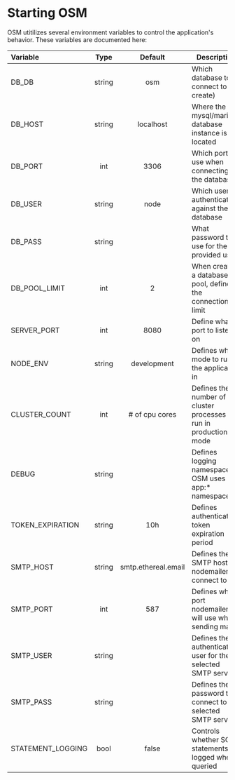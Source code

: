 # Starting OSM

OSM utitilizes several environment variables to control the application's behavior. These variables are documented here:

| Variable |  Type  | Default | Description                                                |
|:---------|:------:|:-------:|------------------------------------------------------------|
| DB_DB    | string |  osm    | Which database to connect to (or create)                   |
| DB_HOST  | string |localhost| Where the mysql/mariadb database instance is located       |
| DB_PORT  | int    |  3306   | Which port to use when connecting to the database          |
| DB_USER  | string |  node   | Which user to authenticate against the database            |
| DB_PASS  | string |         | What password to use for the provided user                 |
| DB_POOL_LIMIT | int |  2    | When creating a database pool, defines the connection limit|
|SERVER_PORT| int   | 8080    | Define what port to listen on                              |
| NODE_ENV | string | development | Defines which mode to run the application in           |
| CLUSTER_COUNT | int | # of cpu cores | Defines the number of cluster processes to run in production mode |
| DEBUG    | string |         | Defines logging namespaces, OSM uses app:* namespace       |
| TOKEN_EXPIRATION | string | 10h | Defines authentication token expiration period         |
| SMTP_HOST | string | smtp.ethereal.email | Defines the SMTP host for nodemailer to connect to |
| SMTP_PORT | int   | 587     | Defines which port nodemailer will use when sending mail   |
| SMTP_USER | string |        | Defines the authenticated user for the selected SMTP server|
| SMTP_PASS | string |        | Defines the password to connect to the selected SMTP server|
| STATEMENT_LOGGING| bool | false | Controls whether SQL statements are logged when queried|


